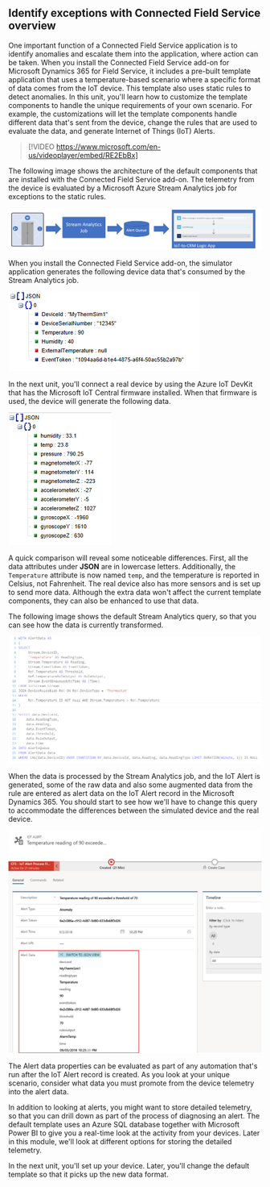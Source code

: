 ## Identify exceptions with Connected Field Service overview

One important function of a Connected Field Service application is to identify anomalies and escalate them into the application, where action can be taken. When you install the Connected Field Service add-on for Microsoft Dynamics 365 for Field Service, it includes a pre-built template application that uses a temperature-based scenario where a specific format of data comes from the IoT device. This template also uses static rules to detect anomalies. In this unit, you'll learn how to customize the template components to handle the unique requirements of your own scenario. For example, the customizations will let the template components handle different data that's sent from the device, change the rules that are used to evaluate the data, and generate Internet of Things (IoT) Alerts.

> [!VIDEO https://www.microsoft.com/en-us/videoplayer/embed/RE2EbBx]

The following image shows the architecture of the default components that are installed with the Connected Field Service add-on. The telemetry from the device is evaluated by a Microsoft Azure Stream Analytics job for exceptions to the static rules.

![Default components](../media/1-ie-unit1.png)

When you install the Connected Field Service add-on, the simulator application generates the following device data that's consumed by the Stream Analytics job.

![Device data](../media/2-ie-unit1.png)

In the next unit, you'll connect a real device by using the Azure IoT DevKit that has the Microsoft IoT Central firmware installed. When that firmware is used, the device will generate the following data.

![Simulator device data](../media/3-ie-unit1.png)

A quick comparison will reveal some noticeable differences. First, all the data attributes under **JSON** are in lowercase letters. Additionally, the `Temperature` attribute is now named `temp`, and the temperature is reported in Celsius, not Fahrenheit. The real device also has more sensors and is set up to send more data. Although the extra data won't affect the current template components, they can also be enhanced to use that data.

The following image shows the default Stream Analytics query, so that you can see how the data is currently transformed.

![Default Stream Analytics query](../media/4-ie-unit1.png)

When the data is processed by the Stream Analytics job, and the IoT Alert is generated, some of the raw data and also some augmented data from the rule are entered as alert data on the IoT Alert record in the Microsoft Dynamics 365. You should start to see how we'll have to change this query to accommodate the differences between the simulated device and the real device.

![IoT Alert](../media/5-ie-unit1.png)

The Alert data properties can be evaluated as part of any automation that's run after the IoT Alert record is created. As you look at your unique scenario, consider what data you must promote from the device telemetry into the alert data.

In addition to looking at alerts, you might want to store detailed telemetry, so that you can drill down as part of the process of diagnosing an alert. The default template uses an Azure SQL database together with Microsoft Power BI to give you a real-time look at the activity from your devices. Later in this module, we'll look at different options for storing the detailed telemetry.

In the next unit, you'll set up your device. Later, you'll change the default template so that it picks up the new data format.
